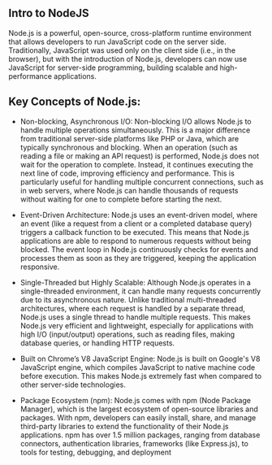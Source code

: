 ## Intro to NodeJS

Node.js is a powerful, open-source, cross-platform runtime environment that allows developers to run JavaScript code on the server side. Traditionally, JavaScript was used only on the client side (i.e., in the browser), but with the introduction of Node.js, developers can now use JavaScript for server-side programming, building scalable and high-performance applications.

## Key Concepts of Node.js:

- Non-blocking, Asynchronous I/O:
        Non-blocking I/O allows Node.js to handle multiple operations simultaneously. This is a major difference from traditional server-side platforms like PHP or Java, which are typically synchronous and blocking.
        When an operation (such as reading a file or making an API request) is performed, Node.js does not wait for the operation to complete. Instead, it continues executing the next line of code, improving efficiency and performance.
        This is particularly useful for handling multiple concurrent connections, such as in web servers, where Node.js can handle thousands of requests without waiting for one to complete before starting the next.

- Event-Driven Architecture:
        Node.js uses an event-driven model, where an event (like a request from a client or a completed database query) triggers a callback function to be executed. This means that Node.js applications are able to respond to numerous requests without being blocked.
        The event loop in Node.js continuously checks for events and processes them as soon as they are triggered, keeping the application responsive.

- Single-Threaded but Highly Scalable:
        Although Node.js operates in a single-threaded environment, it can handle many requests concurrently due to its asynchronous nature. Unlike traditional multi-threaded architectures, where each request is handled by a separate thread, Node.js uses a single thread to handle multiple requests.
        This makes Node.js very efficient and lightweight, especially for applications with high I/O (input/output) operations, such as reading files, making database queries, or handling HTTP requests.

- Built on Chrome’s V8 JavaScript Engine:
        Node.js is built on Google's V8 JavaScript engine, which compiles JavaScript to native machine code before execution. This makes Node.js extremely fast when compared to other server-side technologies.

- Package Ecosystem (npm):
        Node.js comes with npm (Node Package Manager), which is the largest ecosystem of open-source libraries and packages. With npm, developers can easily install, share, and manage third-party libraries to extend the functionality of their Node.js applications.
        npm has over 1.5 million packages, ranging from database connectors, authentication libraries, frameworks (like Express.js), to tools for testing, debugging, and deployment